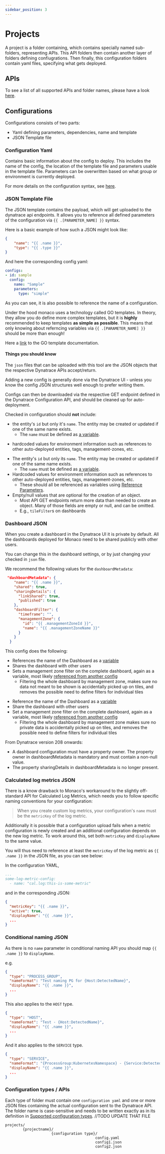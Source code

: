 ```yaml
---
sidebar_position: 3
---
```


# Projects

A project is a folder containing, which contains specially named
sub-folders, representing APIs. This API folders then contain another
layer of folders defining confiugrations. Then finally, this configuration
folders contain yaml files, specifying what gets deployed.

## APIs

To see a list of all supported APIs and folder names, please have a
look [here](supported_configurations.md).

## Configurations

Configurations consists of two parts:

- Yaml defining parameters, dependencies, name and template
- JSON Template file

### Configuration Yaml

Contains basic information about the config to deploy. This includes
the name of the config, the location of the template file and parameters
usable in the template file. Parameters can be overwritten based on what
group or environment is currently deployed.

For more details on the configuration syntax, see [here](yaml_configuration.md).

### JSON Template File

The JSON template contains the payload, which will get uploaded to the dynatrace
api endpoints. It allows you to reference all defined parameters of the configuration
via `{{ .[PARAMETER_NAME] }}` syntax.

Here is a basic example of how such a JSON might look like:
```json
{
    "name": "{{ .name }}",
    "type": "{{ .type }}"
}
```

And here the corresponding config yaml:

```yaml
configs:
- id: sample
  config:
    name: "Sample"
    parameters:
      type: "simple"
```

As you can see, it is also possible to reference the name of a configuration.

Under the hood monaco uses a technology called GO templates. In theory, they allow
you do define more complex templates, but it is **highly** recommended to keep templates
**as simple as possible**. This means that only knowing about referncing variables via
`{{ .[PARAMETER_NAME] }}` should be more than enough!

Here a [link](https://golang.org/pkg/text/template/) to the GO template documentation.

#### Things you should know

The `json` files that can be uploaded with this tool are the JSON objects that the respective Dynatrace APIs accept/return.

Adding a new config is generally done via the Dynatrace UI - unless you know the config JSON structures well enough to prefer writing them.

Configs can then be downloaded via the respective GET endpoint defined in the Dynatrace Configuration API, and should be cleaned up for auto-deployment.

Checked in configuration should **not** include:

* the entity's `id` but only it's `name`. The entity may be created or updated if one of the same name exists.
  - The `name` must be defined as [a variable](#configuration-yaml).
- hardcoded values for environment information such as references to other auto-deployed entities, tags, management-zones, etc.
* The entity's `id` but only its `name`. The entity may be created or updated if one of the same name exists.
  * The `name` must be defined as [a variable](#configuration-yaml).
* Hardcoded values for environment information such as references to other auto-deployed entities, tags, management-zones, etc.
  * These should all be referenced as variables using [Reference Parameters](parameters.md#reference-parameter).
* Empty/null values that are optional for the creation of an object.
  * Most API GET endpoints return more data than needed to create an object. Many of those fields are empty or null, and can be omitted.
  * E.g., `tileFilter`s on dashboards
  
### Dashboard JSON

When you create a dashboard in the Dynatrace UI it is private by default. All the dashboards deployed for Monaco need to be shared publicly with other users.

You can change this in the dashboard settings, or by just changing your checked in `json` file.

We recommend the following values for the `dashboardMetadata`:

```json
 "dashboardMetadata": {
    "name": "{{ .name }}",
    "shared": true,
    "sharingDetails": {
      "linkShared": true,
      "published": true
    },
    "dashboardFilter": {
      "timeframe": "",
      "managementZone": {
        "id": "{{ .managementZoneId }}",
        "name": "{{ .managementZoneName }}"
      }
    }
  }
```

This config does the following:

- References the name of the Dashboard as a [variable](#configuration-yaml)
- Shares the dashboard with other users
- Sets a management zone filter on the complete dashboard, again as a variable, most likely [referenced from another config](parameters.md#reference-parameter)
  - Filtering the whole dashboard by management zone, makes sure no data not meant to be shown is accidentally picked up on tiles, and removes the possible need to define filters for individual tiles
* Reference the name of the Dashboard as a [variable](#config-yaml)
* Share the dashboard with other users
* Set a management zone filter on the complete dashboard, again as a variable, most likely [referenced from another config](parameters.md#reference-parameter)
  * Filtering the whole dashboard by management zone makes sure no private data is accidentally picked up on tiles, and removes the possible need to define filters for individual tiles

From Dynatrace version 208 onwards:

- A dashboard configuration must have a property owner. The property owner in dashboardMetadata is mandatory and must contain a non-null value.
- The property sharingDetails in dashboardMetadata is no longer present.

### Calculated log metrics JSON

There is a know drawback to Monaco's workaround to the slightly off-standard API for Calculated Log Metrics, which needs you to follow specific naming conventions for your configuration:

> When you create custom log metrics, your configuration's `name` must be the `metricKey` of the log metric.

Additionally it is possible that a configuration upload fails when a metric configuration is newly created and an additional configuration depends on the new log metric. To work around this, set both `metricKey` and `displayName` to the same value.

You will thus need to reference at least the `metricKey` of the log metric as `{{ .name }}` in the JSON file, as you can see below: 

In the configuration YAML,

```yaml
...
some-log-metric-config:
  - name: "cal.log:this-is-some-metric"
```

and in the corresponding JSON:
```json
{
  "metricKey": "{{ .name }}",
  "active": true,
  "displayName": "{{ .name }}",
  ...
}
```

### Conditional naming JSON

As there is no `name` parameter in conditional naming API you should map `{{ .name }}` to `displayName`.

e.g.

```json
{
  "type": "PROCESS_GROUP",
  "nameFormat": "Test naming PG for {Host:DetectedName}",
  "displayName": "{{ .name }}",
  ...
}
```

This also applies to the `HOST` type.

```json
{
  "type": "HOST",
  "nameFormat": "Test - {Host:DetectedName}",
  "displayName": "{{ .name }}",
  ...
}
```

And it also applies to the `SERVICE` type. 

```json
{
  "type": "SERVICE",
  "nameFormat": "{ProcessGroup:KubernetesNamespace} - {Service:DetectedName}",
  "displayName": "{{ .name }}",
  ...
}
```

### Configuration types / APIs

Each type of folder must contain one `configuration yaml` and one or more JSON files containing the actual configuration sent to the Dynatrace API.
The folder name is case-sensitive and needs to be written exactly as in its definition in [Supported configuration types](supported_configurations.md). //TODO UPDATE THAT FILE


```
projects/
        {projectname}/
                     {configuration type}/
                                         config.yaml
                                         config1.json
                                         config2.json
```
